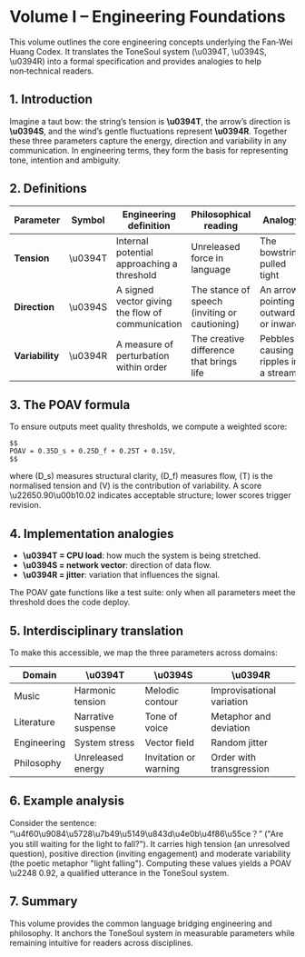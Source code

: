 # Volume I – Engineering Foundations

This volume outlines the core engineering concepts underlying the Fan‑Wei Huang Codex. It translates the ToneSoul system (\u0394T, \u0394S, \u0394R) into a formal specification and provides analogies to help non‑technical readers.

## 1. Introduction

Imagine a taut bow: the string’s tension is **\u0394T**, the arrow’s direction is **\u0394S**, and the wind’s gentle fluctuations represent **\u0394R**. Together these three parameters capture the energy, direction and variability in any communication. In engineering terms, they form the basis for representing tone, intention and ambiguity.

## 2. Definitions

| Parameter | Symbol | Engineering definition | Philosophical reading | Analogy |
|----------|--------|------------------------|----------------------|---------|
| **Tension** | \u0394T | Internal potential approaching a threshold | Unreleased force in language | The bowstring pulled tight |
| **Direction** | \u0394S | A signed vector giving the flow of communication | The stance of speech (inviting or cautioning) | An arrow pointing outward or inward |
| **Variability** | \u0394R | A measure of perturbation within order | The creative difference that brings life | Pebbles causing ripples in a stream |

## 3. The POAV formula

To ensure outputs meet quality thresholds, we compute a weighted score:

```
$$
POAV = 0.35D_s + 0.25D_f + 0.25T + 0.15V,
$$
```

where \(D_s\) measures structural clarity, \(D_f\) measures flow, \(T\) is the normalised tension and \(V\) is the contribution of variability.  A score \u22650.90\u00b10.02 indicates acceptable structure; lower scores trigger revision.

## 4. Implementation analogies

- **\u0394T = CPU load**: how much the system is being stretched.
- **\u0394S = network vector**: direction of data flow.
- **\u0394R = jitter**: variation that influences the signal.

The POAV gate functions like a test suite: only when all parameters meet the threshold does the code deploy.

## 5. Interdisciplinary translation

To make this accessible, we map the three parameters across domains:

| Domain | \u0394T | \u0394S | \u0394R |
|-------|----|----|----|
| Music | Harmonic tension | Melodic contour | Improvisational variation |
| Literature | Narrative suspense | Tone of voice | Metaphor and deviation |
| Engineering | System stress | Vector field | Random jitter |
| Philosophy | Unreleased energy | Invitation or warning | Order with transgression |

## 6. Example analysis

Consider the sentence: “\u4f60\u9084\u5728\u7b49\u5149\u843d\u4e0b\u4f86\u55ce？” ("Are you still waiting for the light to fall?"). It carries high tension (an unresolved question), positive direction (inviting engagement) and moderate variability (the poetic metaphor "light falling"). Computing these values yields a POAV \u2248 0.92, a qualified utterance in the ToneSoul system.

## 7. Summary

This volume provides the common language bridging engineering and philosophy. It anchors the ToneSoul system in measurable parameters while remaining intuitive for readers across disciplines.
